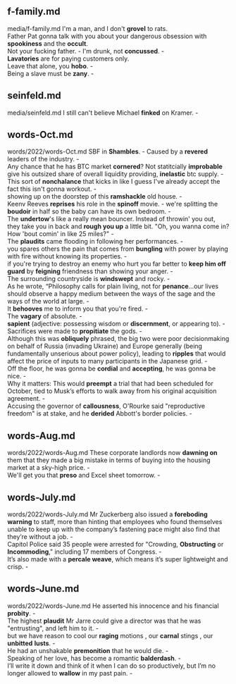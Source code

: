 ## f-family.md ## 
media/f-family.md
I'm a man, and I don't **grovel** to rats.   
Father Pat gonna talk with you about your dangerous obsession with **spookiness** and the **occult**.   
Not your fucking father. - I'm drunk, not **concussed**. -  
**Lavatories** are for paying customers only.   
Leave that alone, you **hobo**. -  
Being a slave must be **zany**. -  

## seinfeld.md ## 
media/seinfeld.md
I still can't believe Michael **finked** on Kramer. -  

## words-Oct.md ## 
words/2022/words-Oct.md
SBF in **Shambles**. - 
Caused by a **revered** leaders of the industry. -  
Any chance that he has BTC market **cornered**? Not statitcially **improbable** give his outsized share of overall liquidity providing, **inelastic** btc supply. -  
This sort of **nonchalance** that kicks in like I guess I've already accept the fact this isn't gonna workout. -  
showing up on the doorstep of this **ramshackle** old house. -  
Keenv Reeves **reprises** his role in the **spinoff** movie. - 
we're splitting the **boudoir** in half so the baby can have its own bedroom. -  
The **undertow**'s like a really mean bouncer. Instead of throwin' you out, they take you in back and **rough you up** a little bit. "Oh, you wanna come in? How 'bout comin' in like 25 miles?" -  
The **plaudits** came flooding in following her performances. -  
you spares others the pain that comes from **bungling** with power by playing with fire without knowing its properties. -  
if you're trying to destroy an enemy who hurt you far better to **keep him off guard** by **feigning** friendness than showing your anger. -  
The surrounding countryside is **windswept** and rocky. -  
As he wrote, “Philosophy calls for plain living, not for **penance**…our lives should observe a happy medium between the ways of the sage and the ways of the world at large. -  
It **behooves** me to inform you that you're fired. -  
The **vagary** of absolute. -  
**sapient** (adjective: possessing wisdom or **discernment**, or appearing to). -  
Sacrifices were made to **propitiate** the gods. -  
Although this was **obliquely** phrased, the big two were poor decisionmaking on behalf of Russia (invading Ukraine) and Europe generally (being fundamentally unserious about power policy), leading to **ripples** that would affect the price of inputs to many participants in the Japanese grid. -  
Off the floor, he was gonna be **cordial** and **accepting**, he was gonna be nice. -  
Why it matters: This would **preempt** a trial that had been scheduled for October, tied to Musk’s efforts to walk away from his original acquisition agreement. -  
Accusing the governor of **callousness**, O'Rourke said "reproductive freedom" is at stake, and he **derided** Abbott's border policies. -  

## words-Aug.md ## 
words/2022/words-Aug.md
These corporate landlords now **dawning on** them that they made a big mistake in terms of buying into the housing market at a sky-high price. -  
We'll get you that **preso** and Excel sheet tomorrow. -  

## words-July.md ## 
words/2022/words-July.md
Mr Zuckerberg also issued a **foreboding warning** to staff, more than hinting that employees who found themselves unable to keep up with the company’s fastening pace might also find that they’re without a job. -  
Capitol Police said 35 people were arrested for "Crowding, **Obstructing** or **Incommoding**," including 17 members of Congress. -  
It’s also made with a **percale weave**, which means it’s super lightweight and crisp. -  

## words-June.md ## 
words/2022/words-June.md
He asserted his innocence and his financial **probity**.  -  
The highest **plaudit** Mr Jarre could give a director was that he was "entrusting", and left him to it. -  
but we have reason to cool our **raging** motions , our **carnal** stings , our **unbitted** **lusts**. -  
He had an unshakable **premonition** that he would die. -  
Speaking of her love, has become a romantic **balderdash**. -  
I’ll write it down and think of it when I can do so productively, but I’m no longer allowed to **wallow** in my past pain. -  
